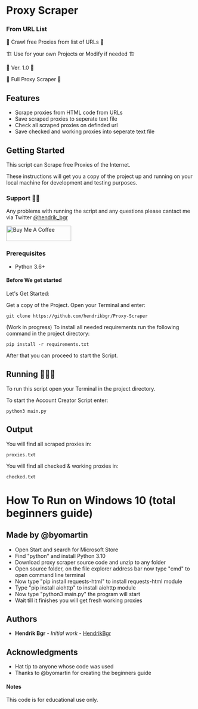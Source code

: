 # Proxy Scraper
### From URL List

🚀 Crawl free Proxies from list of URLs 🚀

🏗 Use for your own Projects or Modify if needed 🏗

📌 Ver. 1.0 📌

🤖 Full Proxy Scraper 🤖

## Features

* Scrape proxies from HTML code from URLs
* Save scraped proxies to seperate text file
* Check all scraped proxies on definded url
* Save checked and working proxies into seperate text file

## Getting Started

This script can Scrape free Proxies of the Internet.

These instructions will get you a copy of the project up and running on your local machine for development and testing purposes.

### Support 👨‍💻

Any problems with running the script and any questions please cantact me via Twitter [@hendrik_bgr](https://twitter.com/Hendrik_bgr)

<a href="https://www.buymeacoffee.com/hendrikbgr" target="_blank"><img src="https://cdn.buymeacoffee.com/buttons/default-orange.png" alt="Buy Me A Coffee" height="41" width="174"></a>


### Prerequisites

* Python 3.6+

#### Before We get started

Let's Get Started:

Get a copy of the Project. Open your Terminal and enter:

```
git clone https://github.com/hendrikbgr/Proxy-Scraper
```

(Work in progress) To install all needed requirements run the following command in the project directory:

```
pip install -r requirements.txt
```

After that you can proceed to start the Script.

## Running 🏃🏽‍♂️

To run this script open your Terminal in the project directory.

To start the Account Creator Script enter:

```
python3 main.py
```

## Output

You will find all scraped proxies in:
```
proxies.txt
```

You will find all checked & working proxies in:
```
checked.txt
```

# How To Run on Windows 10 (total beginners guide)
## Made by @byomartin
- Open Start and search for Microsoft Store
- Find "python" and install Python 3.10
- Download proxy scraper source code and unzip to any folder
- Open source folder, on the file explorer address bar now type "cmd" to open command line terminal
- Now type "pip install requests-html" to install requests-html module
- Type "pip install aiohttp" to install aiohttp module
- Now type "python3 main.py" the program will start
- Wait till it finishes you will get fresh working proxies

## Authors

* **Hendrik Bgr** - *Initial work* - [HendrikBgr](https://github.com/hendrikbgr)

## Acknowledgments

* Hat tip to anyone whose code was used
* Thanks to @byomartin for creating the beginners guide

#### Notes

This code is for educational use only. 

